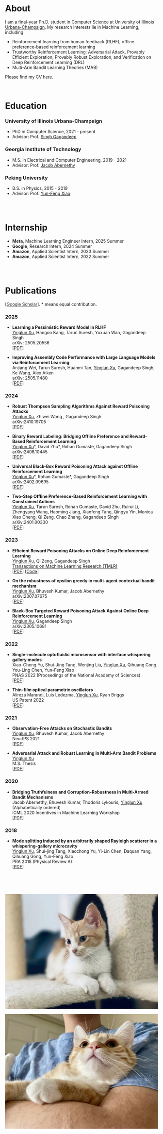 

# About

I am a final-year Ph.D. student in Computer Science at [University of Illinois Urbana-Champaign](https://illinois.edu/). 
My research interests lie in Machine Learning, including

- Reinforcement learning from human feedback (RLHF), offline preference-based reinforcement learning
- Trustworthy Reinforcement Learning: Adversarial Attack, Provably Efficient Exploration, Provably Robust Exploration, and Verification on Deep Reinforcement Learning (DRL)
- Multi-Arm Bandit Learning Theories (MAB)

Please find my CV [here](CV_YinglunXu.pdf).

<br>
 
# Education

### University of Illinois Urbana-Champaign
  - PhD in Computer Science, 2021 - present
  - Advisor: Prof. [Singh Gagandeep](https://ggndpsngh.github.io/)



### Georgia Institute of Technology
  - M.S. in Electrical and Computer Engineering, 2019 - 2021
  - Advisor: Prof. [Jacob Abernethy](https://www.cc.gatech.edu/~jabernethy9/)


### Peking University 
  - B.S. in Physics, 2015 - 2019
  - Advisor: Prof. [Yun-Feng Xiao](http://researchgroups.pku.edu.cn/microcavity/en/index/12778/list/index.htm)



<br><br>


# Internship

- **Meta**, Machine Learning Engineer Intern, 2025 Summer
- **Google**, Research Intern, 2024 Summer
- **Amazon**, Applied Scientist Intern, 2023 Summer
- **Amazon**, Applied Scientist Intern, 2022 Summer

<br>
<br>


# Publications

[[Google Scholar](https://scholar.google.com/citations?user=MaSRh-0AAAAJ&hl=en&oi=ao)]. 
 \* means equal contribution.

### 2025

- **Learning a Pessimistic Reward Model in RLHF**<br>
  <u>Yinglun Xu</u>, Hangoo Kang, Tarun Suresh, Yuxuan Wan, Gagandeep Singh <br>
  arXiv: 2505.20556<br>
  [[PDF](https://arxiv.org/abs/2505.20556)]

- **Improving Assembly Code Performance with Large Language Models via Reinforcement Learning**<br>
  Anjiang Wei, Tarun Suresh, Huanmi Tan, <u>Yinglun Xu</u>, Gagandeep Singh, Ke Wang, Alex Aiken<br>
  arXiv: 2505.11480 <br>
  [[PDF](https://arxiv.org/abs/2505.11480)]

### 2024

- **Robust Thompson Sampling Algorithms Against Reward Poisoning Attacks**<br>
  <u>Yinglun Xu</u>, Zhiwei Wang , Gagandeep Singh<br>
  arXiv:2410.19705 <br>
  [[PDF](https://arxiv.org/abs/2410.19705)]

- **Binary Reward Labeling: Bridging Offline Preference and Reward-Based Reinforcement Learning**<br>
  <u>Yinglun Xu</u>\*,  David Zhu\*, Rohan Gumaste, Gagandeep Singh<br>
  arXiv:2406.10445 <br>
  [[PDF](https://arxiv.org/abs/2406.10445)]

- **Universal Black-Box Reward Poisoning Attack against Offline Reinforcement Learning**<br>
  <u>Yinglun Xu</u>\*,  Rohan Gumaste\*, Gagandeep Singh<br>
  arXiv:2402.09695 <br>
  [[PDF](https://arxiv.org/abs/2402.09695)]

- **Two-Step Offline Preference-Based Reinforcement Learning with Constrained Actions**<br>
  <u>Yinglun Xu</u>, Tarun Suresh, Rohan Gumaste, David Zhu, Ruirui Li, Zhengyang Wang, Haoming Jiang, Xianfeng Tang, Qingyu Yin, Monica Xiao Cheng, Qi Zeng, Chao Zhang,  Gagandeep Singh<br>
  arXiv:2401.00330 <br>
  [[PDF](https://arxiv.org/abs/2401.00330)] 

### 2023


- **Efficient Reward Poisoning Attacks on Online Deep Reinforcement Learning**<br>
  <u>Yinglun Xu</u>,  Qi Zeng, Gagandeep Singh<br>
  [Transactions on Machine Learning Research (TMLR)](https://www.jmlr.org/tmlr/)  <br>
  [[PDF](https://arxiv.org/abs/2205.14842)] [[Code](https://github.com/YinglunXu/reward_poisoning_attack_drl)]




- **On the robustness of epsilon greedy in multi-agent contextual bandit mechanism**<br>
  <u>Yinglun Xu</u>, Bhuvesh Kumar, Jacob Abernethy<br>
  arXiv:2307.07675<br>
  [[PDF](https://arxiv.org/abs/2307.07675)]
  

- **Black-Box Targeted Reward Poisoning Attack Against Online Deep Reinforcement Learning**<br>
  <u>Yinglun Xu</u>,  Gagandeep Singh<br>
  arXiv:2305.10681<br>
  [[PDF](https://arxiv.org/abs/2305.10681)] 


### 2022



- **Single-molecule optofluidic microsensor with interface whispering gallery modes**<br>
  Xiao-Chong Yu, Shui-Jing Tang, Wenjing Liu, <u>Yinglun Xu</u>, Qihuang Gong, You-Ling Chen, Yun-Feng Xiao<br>
  PNAS 2022 (Proceedings of the National Academy of Sciences) <br>
  [[PDF](https://www.pnas.org/doi/full/10.1073/pnas.2108678119)] 
  
- **Thin-film optical parametric oscillators**<br>
  Alireza Marandi, Luis Ledezma, <u>Yinglun Xu</u>, Ryan Briggs<br>
  US Patent 2022 <br>
  [[PDF](https://patentimages.storage.googleapis.com/34/08/1f/b03b91cdb49ec1/US20200285131A1.pdf)] 

### 2021

- **Observation-Free Attacks on Stochastic Bandits**<br>
  <u>Yinglun Xu</u>, Bhuvesh Kumar, Jacob Abernethy<br>
  NeurIPS 2021 <br>
  [[PDF](https://proceedings.neurips.cc/paper/2021/file/be315e7f05e9f13629031915fe87ad44-Paper.pdf)] 

- **Adversarial Attack and Robust Learning in Multi-Arm Bandit Problems**<br>
  <u>Yinglun Xu</u><br>
  M.S. Thesis <br>
  [[PDF](https://smartech.gatech.edu/bitstream/handle/1853/64694/XU-THESIS-2021.pdf?sequence=1)] 



### 2020


- **Bridging Truthfulness and Corruption-Robustness in Multi-Armed Bandit
Mechanisms**<br>
  Jacob Abernethy, Bhuvesh Kumar, Thodoris Lykouris, <u>Yinglun Xu</u> (Alphabetically ordered)<br>
  ICML 2020 Incentives in Machine Learning Workshop <br>
  [[PDF](https://gradanovic.github.io/incentives_in_ML_icml2020_ws/papers/IML2020_paper_3.pdf)] 




### 2018


- **Mode splitting induced by an arbitrarily shaped Rayleigh scatterer in a whispering-gallery microcavity**<br>
  <u>Yinglun Xu</u>, Shui-jing Tang, Xiaochong Yu, Yi-Lin Chen, Daquan Yang, Qihuang Gong, Yun-Feng Xiao<br>
  PRA 2018 (Physical Review A) <br>
  [[PDF](https://hpc.pku.edu.cn/docs/pdf/a20181101041.pdf)] 




<br>
<br>
<br>
<br>






<img src="/fig/pp.jpeg" align = "center">
<br>
<br>
<img src="/fig/nn.jpg" align = "center">

<br>
<br>
<br>
<br>
<br>
<br>
<br>
<br>



